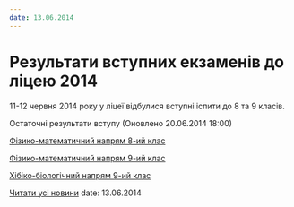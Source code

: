 ```yaml
---
date: 13.06.2014
---
```

# Результати вступних екзаменів до ліцею 2014

11-12 червня 2014 року у ліцеї відбулися вступні іспити до 8 та 9 класів.

Остаточні результати вступу (Оновлено 20.06.2014 18:00)

[Фізико-математичний напрям 8-ий клас](/files/blog/результати-вступних-екзаменів-до-ліцею-2014/Вступ-у-2014-8-фм.pdf)

[Фізико-математичний напрям 9-ий клас](/files/blog/результати-вступних-екзаменів-до-ліцею-2014/Вступ-у-2014-9фм.pdf)

[Хібіко-біологічний напрям 9-ий клас](/files/blog/результати-вступних-екзаменів-до-ліцею-2014/Вступ-у-9-кл-х-б-2014.pdf)

[Читати усі новини](/news)
date: 13.06.2014
